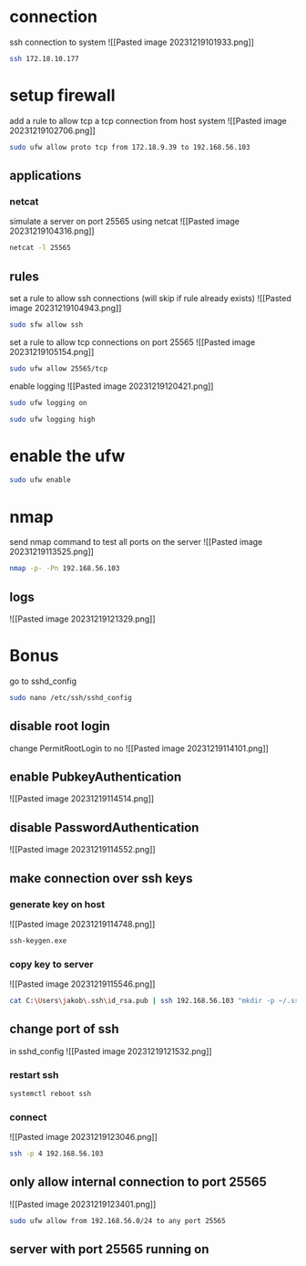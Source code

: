 # connection
ssh connection to system
![[Pasted image 20231219101933.png]]
```bash
ssh 172.18.10.177
```

# setup firewall
add a rule to allow tcp a tcp connection from host system
![[Pasted image 20231219102706.png]]
```bash
sudo ufw allow proto tcp from 172.18.9.39 to 192.168.56.103
```

## applications
### netcat
simulate a server on port 25565 using netcat
![[Pasted image 20231219104316.png]]

```bash
netcat -l 25565
```

## rules
set a rule to allow ssh connections
(will skip if rule already exists)
![[Pasted image 20231219104943.png]]
```bash
sudo sfw allow ssh
```

set a rule to allow tcp connections on port 25565
![[Pasted image 20231219105154.png]]
```bash
sudo ufw allow 25565/tcp
```

enable logging
![[Pasted image 20231219120421.png]]
```bash
sudo ufw logging on
```
```bash
sudo ufw logging high
```

# enable the ufw
```bash
sudo ufw enable
```

# nmap
send nmap command to test all ports on the server
![[Pasted image 20231219113525.png]]
```bash
nmap -p- -Pn 192.168.56.103
```

## logs
![[Pasted image 20231219121329.png]]

# Bonus
go to sshd_config
```bash
sudo nano /etc/ssh/sshd_config
```

## disable root login
change PermitRootLogin to no
![[Pasted image 20231219114101.png]]

## enable PubkeyAuthentication
![[Pasted image 20231219114514.png]]

## disable PasswordAuthentication
![[Pasted image 20231219114552.png]]

## make connection over ssh keys
### generate key on host
![[Pasted image 20231219114748.png]]
```bash
ssh-keygen.exe
```

### copy key to server
![[Pasted image 20231219115546.png]]
```bash
cat C:\Users\jakob\.ssh\id_rsa.pub | ssh 192.168.56.103 "mkdir -p ~/.ssh && cat >> ~/.ssh/authorized_keys"
```

## change port of ssh
in sshd_config
![[Pasted image 20231219121532.png]]
### restart ssh
```bash
systemctl reboot ssh
```

### connect
![[Pasted image 20231219123046.png]]
```bash
ssh -p 4 192.168.56.103
```

## only allow internal connection to port 25565
![[Pasted image 20231219123401.png]]
```bash
sudo ufw allow from 192.168.56.0/24 to any port 25565
```

## server with port 25565 running on 